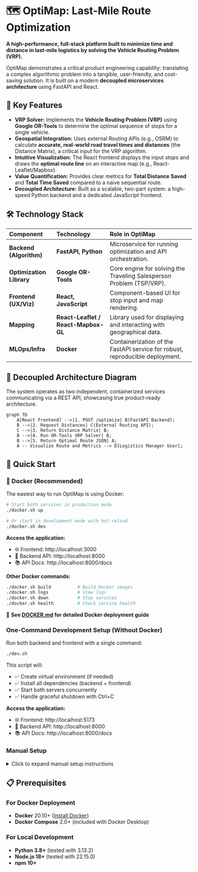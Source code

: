 # 🗺️ OptiMap: Last-Mile Route Optimization

**A high-performance, full-stack platform built to minimize time and distance in last-mile logistics by solving the Vehicle Routing Problem (VRP).**

OptiMap demonstrates a critical product engineering capability: translating a complex algorithmic problem into a tangible, user-friendly, and cost-saving solution. It is built on a modern **decoupled microservices architecture** using FastAPI and React.

## 🚀 Key Features

* **VRP Solver:** Implements the **Vehicle Routing Problem (VRP)** using **Google OR-Tools** to determine the optimal sequence of stops for a single vehicle.
* **Geospatial Integration:** Uses external Routing APIs (e.g., OSRM) to calculate **accurate, real-world road travel times and distances** (the Distance Matrix), a critical input for the VRP algorithm.
* **Intuitive Visualization:** The React frontend displays the input stops and draws the **optimal route line** on an interactive map (e.g., React-Leaflet/Mapbox).
* **Value Quantification:** Provides clear metrics for **Total Distance Saved** and **Total Time Saved** compared to a naive sequential route.
* **Decoupled Architecture:** Built as a scalable, two-part system: a high-speed Python backend and a dedicated JavaScript frontend.

## 🛠️ Technology Stack

| Component | Technology | Role in OptiMap |
| :--- | :--- | :--- |
| **Backend (Algorithm)** | **FastAPI, Python** | Microservice for running optimization and API orchestration. |
| **Optimization Library**| **Google OR-Tools** | Core engine for solving the Traveling Salesperson Problem (TSP/VRP). |
| **Frontend (UX/Viz)**| **React, JavaScript** | Component-based UI for stop input and map rendering. |
| **Mapping** | **React-Leaflet / React-Mapbox-GL**| Library used for displaying and interacting with geographical data. |
| **MLOps/Infra** | **Docker** | Containerization of the FastAPI service for robust, reproducible deployment. |

## 📐 Decoupled Architecture Diagram

The system operates as two independent, containerized services communicating via a REST API, showcasing true product-ready architecture.

```mermaid
graph TD
    A[React Frontend] -->|1. POST /optimize| B(FastAPI Backend);
    B -->|2. Request Distances| C(External Routing API);
    C -->|3. Return Distance Matrix| B;
    B -->|4. Run OR-Tools VRP Solver| B;
    B -->|5. Return Optimal Route JSON| A;
    A -- Visualize Route and Metrics --> D[Logistics Manager User];
```

## 🚀 Quick Start

### 🐳 Docker (Recommended)

The easiest way to run OptiMap is using Docker:

```bash
# Start both services in production mode
./docker.sh up

# Or start in development mode with hot-reload
./docker.sh dev
```

**Access the application:**
- 🌐 Frontend: http://localhost:3000
- 📡 Backend API: http://localhost:8000
- 📚 API Docs: http://localhost:8000/docs

**Other Docker commands:**
```bash
./docker.sh build          # Build Docker images
./docker.sh logs           # View logs
./docker.sh down           # Stop services
./docker.sh health         # Check service health
```

📖 **See [DOCKER.md](DOCKER.md) for detailed Docker deployment guide**

### One-Command Development Setup (Without Docker)

Run both backend and frontend with a single command:

```bash
./dev.sh
```

This script will:
- ✅ Create virtual environment (if needed)
- ✅ Install all dependencies (backend + frontend)
- ✅ Start both servers concurrently
- ✅ Handle graceful shutdown with Ctrl+C

**Access the application:**
- 🌐 Frontend: http://localhost:5173
- 📡 Backend API: http://localhost:8000
- 📚 API Docs: http://localhost:8000/docs

### Manual Setup

<details>
<summary>Click to expand manual setup instructions</summary>

#### Backend Setup
```bash
# Create and activate virtual environment
python3 -m venv venv
source venv/bin/activate  # Windows: venv\Scripts\activate

# Install dependencies
pip install -r requirements.txt

# Run backend
cd backend
uvicorn app.main:app --host 0.0.0.0 --port 8000 --reload
```

#### Frontend Setup
```bash
# Install dependencies
cd frontend
npm install

# Configure environment
cp .env.example .env

# Run frontend
npm run dev
```
</details>

## 📋 Prerequisites

### For Docker Deployment
- **Docker** 20.10+ ([Install Docker](https://docs.docker.com/get-docker/))
- **Docker Compose** 2.0+ (included with Docker Desktop)

### For Local Development
- **Python 3.8+** (tested with 3.13.2)
- **Node.js 18+** (tested with 22.15.0)
- **npm 10+**
